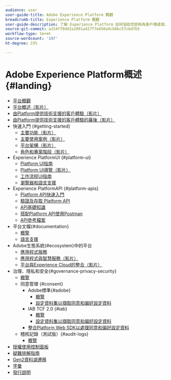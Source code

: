 ```yaml
---
audience: user
user-guide-title: Adobe Experience Platform 概觀
breadcrumb-title: Experience Platform 概觀
user-guide-description: 了解 Experience Platform 如何協助您即時為客戶傳遞個人化體驗。
source-git-commit: a154ff9dd2a2091a427f7e650a9cb6bc57cbdfb5
workflow-type: tm+mt
source-wordcount: '197'
ht-degree: 23%

---
```



# Adobe Experience Platform概述 {#landing}

* [平台概觀](home.md)
* [平台概述（影片）](video/platform-overview.md)
* [由Platform提供技術支援的客戶體驗（影片）](video/customer-experience.md)
* [由Platform提供技術支援的客戶體驗的幕後（影片）](video/customer-experience-bts.md)
* 快速入門 {#getting-started}
   * [主要功能（影片）](video/key-capabilities.md)
   * [主要使用案例（影片）](video/platform-use-cases.md)
   * [平台架構（影片）](video/platform-architecture.md)
   * [角色和專案階段（影片）](video/roles-project-phases.md)
* Experience PlatformUI {#platform-ui}
   * [Platform UI指南](ui-guide.md)
   * [Platform UI導覽（影片）](video/platform-ui.md)
   * [工作流程UI指南](workflows.md)
   * [瀏覽器和語言支援](browser-language-support.md)
* Experience PlatformAPI {#platform-apis}
   * [Platform API快速入門](api-guide.md)
   * [驗證及存取 Platform API](api-authentication.md)
   * [API基礎知識](api-fundamentals.md)
   * [搭配Platform API使用Postman](postman.md)
   * [API參考檔案](https://www.adobe.com/go/platform-api-reference-en)
* 平台文檔{#documentation}
   * [概覽](documentation/overview.md)
   * [語言支援](documentation/language-support.md)
* Adobe生態系統{#ecosystem}中的平台
   * [應用程式服務](application-services.md)
   * [應用程式與智慧服務（影片）](video/application-intelligent-services.md)
   * [平台與Experience Cloud的整合（影片）](video/experience-cloud-integrations.md)
* 治理、隱私和安全{#governance-privacy-security}
   * [概覽](./governance-privacy-security/overview.md)
   * 同意管理 {#consent}
      * Adobe標準{#adobe}
         * [概覽](./governance-privacy-security/consent/adobe/overview.md)
         * [設定資料集以擷取同意和偏好設定資料](./governance-privacy-security/consent/adobe/dataset.md)
      * IAB TCF 2.0 {#iab}
         * [概覽](./governance-privacy-security/consent/iab/overview.md)
         * [設定資料集以擷取同意和偏好設定資料](./governance-privacy-security/consent/iab/dataset.md)
      * [整合Platform Web SDK以處理同意和偏好設定資料](./governance-privacy-security/consent/sdk.md)
   * 稽核記錄（測試版）{#audit-logs}
      * [概覽](./governance-privacy-security/audit-logs/overview.md)
* [授權使用控制面板](license-usage-dashboard.md)
* [疑難排解指南](troubleshooting.md)
* [Gen2資料湖遷移](adls2-gen2-migration.md)
* [字彙](glossary.md)
* [發行說明](https://www.adobe.com/go/platform-release-notes-en)
